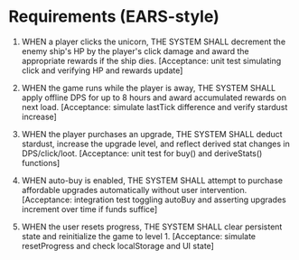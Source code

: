 # Requirements (EARS-style)

1. WHEN a player clicks the unicorn, THE SYSTEM SHALL decrement the enemy ship's HP by the player's click damage and award the appropriate rewards if the ship dies. [Acceptance: unit test simulating click and verifying HP and rewards update]

2. WHEN the game runs while the player is away, THE SYSTEM SHALL apply offline DPS for up to 8 hours and award accumulated rewards on next load. [Acceptance: simulate lastTick difference and verify stardust increase]

3. WHEN the player purchases an upgrade, THE SYSTEM SHALL deduct stardust, increase the upgrade level, and reflect derived stat changes in DPS/click/loot. [Acceptance: unit test for buy() and deriveStats() functions]

4. WHEN auto-buy is enabled, THE SYSTEM SHALL attempt to purchase affordable upgrades automatically without user intervention. [Acceptance: integration test toggling autoBuy and asserting upgrades increment over time if funds suffice]

5. WHEN the user resets progress, THE SYSTEM SHALL clear persistent state and reinitialize the game to level 1. [Acceptance: simulate resetProgress and check localStorage and UI state]
